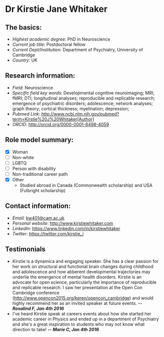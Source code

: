 # Dr Kirstie Jane Whitaker

## The basics:

* *Highest academic degree:* PhD in Neuroscience
* *Current job title:* Postdoctoral fellow
* *Current Dept/Institution:* Department of Psychiatry, University of Cambridge
* *Country:* UK

## Research information:

* *Field*: Neuroscience
* *Specific field key words*: Developmental cognitive neuroimaging; MRI; fMRI; DTI; longitudinal analyses; reproducible and replicable research; emergence of psychiatric disorders; adolescence; network analyses; graph theory; cortical thickness; myelination; depression;
* *Pubmed Link*: http://www.ncbi.nlm.nih.gov/pubmed?term=Kirstie%20J%20Whitaker[Author]
* *ORCID*: http://orcid.org/0000-0001-8498-4059

## Role model summary:

* [x] Woman
* [ ] Non-white
* [ ] LGBTQ
* [ ] Person with disability
* [ ] Non-traditional career path
* [x] Other
  * Studied abroad in Canada (Commonwealth scholarship) and USA (Fulbright scholarship) 

## Contact information:

* *Email:* kw401@cam.ac.uk
* *Personal website*: http://www.kirstiewhitaker.com
* *LinkedIn*: https://www.linkedin.com/in/kirstiewhitaker
* *Twitter*: https://twitter.com/kirstie_j

## Testimonials

* Kirstie is a dynamica and engaging speaker. She has a clear passion for her work on structural and functional brain changes during childhood and adolescence and how abberent developmental trajectories may underlie the emergence of mental health disorders. Kirstie is an advocate for open science, particularly the importance of reproducible and replicable research. I saw her presentation at the Open Con Cambridge conference (http://www.opencon2015.org/keren/opencon_cambridge) and would highly recommend her as an invited speaker at future events. ***-- Rosalind F, Jan 4th 2016***
* I've heard Kirstie speak at careers events about how she started her academic career in Physics and ended up in a department of Psychiatry and she's a great inspiration to students who may not know what direction to take! ***-- Marie C, Jan 4th 2016***
